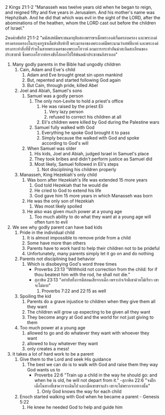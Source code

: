 2 Kings 21:1-2 "Manasseh was twelve years old when he began to reign, and reigned fifty and five years in Jerusalem. And his mother's name was Hephzibah. And he did that which was evil in the sight of the LORD, after the abominations of the heathen, whom the LORD cast out before the children of Israel."

2พงศ์กษัตริย์ 21:1-2 "มนัสเสห์มีพระชนมายุสิบสองพรรษาเมื่อพระองค์เริ่มครอบครอง และพระองค์ทรงครอบครองในกรุงเยรูซาเล็มห้าสิบห้าปี พระมารดาของพระองค์มีพระนามว่าเฮฟซีบาห์ และพระองค์ทรงกระทำสิ่งที่ชั่วร้ายในสายพระเนตรของพระเยโฮวาห์ ตามการกระทำอันน่าสะอิดสะเอียนของประชาชาติ ซึ่งพระเยโฮวาห์ทรงขับไล่ออกไปให้พ้นหน้าประชาชนอิสราเอล"

1. Many godly parents in the Bible had ungodly children
	1. Cain, Adam and Eve's child
		1. Adam and Eve brought great sin upon mankind
		2. But, repented and started following God again
		3. But Cain, through pride, killed Abel
	2. Joel and Abiah, Samuel's sons
		1. Samuel was a godly person
			1. The only non-Levite to hold a priest's office
				1. He was raised by the priest Eli
					1. Very lazy person
					2. refused to correct his children at all
				2. Eli's children were killed by God during the Palestine wars
			2. Samuel fully walked with God
				1. Everything he spoke God brought it to pass
				2. Simply because the walked with God and spoke according to God's will
		2. When Samuel was older
			1. His kids, Joel and Abiah, judged Israel in Samuel's place
			2. They took bribes and didn't perform justice as Samuel did
			3. Most likely, Samuel followed in Eli's steps
				1. Not disciplining his children properly
	3. Manasseh, King Hezekiah's only child
		1. Was born after Hezekiah's life was extended 15 more years
			1. God told Hezekiah that he would die
			2. He cried to God to extend his life
			3. God gave him 15 more years in which Manasseh was born
		2. He was the only son of Hezekiah
			1. Was most likely spoiled
		3. He also was given much power at a young age
			1. Too much ability to do what they want at a young age will often turn to evil
2. We see why godly parent can have bad kids
	1. Pride in the individual child
		1. It is almost impossible to remove pride from a child
		2. Some have more than others
		3. Parents have to work hard to help their children not to be prideful
		4. Unfortunately, many parents simply let it go on and do nothing
	2. Parents not disciplining bad behavior
		1. Which is disobeying God's word three times
			- Proverbs 23:13 "Withhold not correction from the child: for if thou beatest him with the rod, he shall not die."
			- สุภาษิต 23:13 "อย่ายับยั้งการตีสอนเสียจากเด็ก เพราะถ้าเจ้าตีเขาด้วยไม้เรียว เขาจะไม่ตาย"
				1. Proverbs 7:22 and 22:15 as well
	3. Spoiling the kid
		1. Parents do a grave injustice to children when they give them all they want
		2. The children will grow up expecting to be given all they want
		3. They become angry at God and the world for not just giving to them
	4. Too much power at a young age
		1. allowed to go and do whatever they want with whoever they want
		2. allowed to buy whatever they want
		3. only creates a mess!
3. It takes a lot of hard work to be a parent
	1. Give them to the Lord and seek His guidance
		1. The best we can do is to walk with God and raise them they way God wants us to
			- Proverbs 22:6 "Train up a child in the way he should go: and when he is old, he will not depart from it."
			-สุภาษิต 22:6 "จงฝึกเด็กในทางที่เขาควรจะเดินไป และเมื่อเขาชราแล้ว เขาจะไม่พรากจากทางนั้น"
				1. Only God knows the way for each child
	2. Enoch started walking with God when he became a parent - Genesis 5:22
		1. He knew he needed God to help and guide him